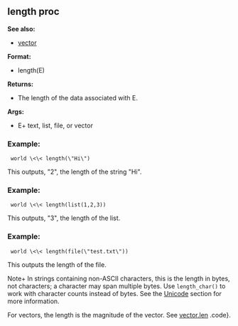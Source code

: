 ## length proc
**See also:**
+   [vector](/ref/vector.md) 
<!-- -->
**Format:**
+   length(E)
<!-- -->
**Returns:**
+   The length of the data associated with E.
<!-- -->
**Args:**
+   E+ text, list, file, or vector
### Example:

```
 world \<\< length(\"Hi\") 
```
 

This outputs,
\"2\", the length of the string \"Hi\".
### Example:

```
 world \<\< length(list(1,2,3)) 
```
 

This
outputs, \"3\", the length of the list.
### Example:

```
 world \<\< length(file(\"test.txt\")) 
```



This outputs the length of the file. 

Note+ In strings
containing non-ASCII characters, this is the length in bytes, not
characters; a character may span multiple bytes. Use `length_char()` to
work with character counts instead of bytes. See the
[Unicode](/ref/%7Bnotes%7D/Unicode.md)  section for more information.


For vectors, the length is the magnitude of the vector. See
[vector.len](/ref/vector/var/len.md) .code}.